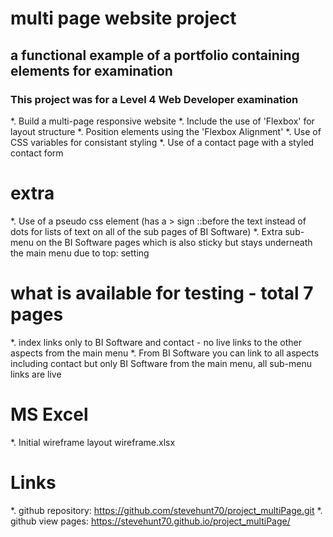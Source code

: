 # multi page website project
## a functional example of a portfolio containing elements for examination
### This project was for a Level 4 Web Developer examination

*. Build a multi-page responsive website
*. Include the use of 'Flexbox' for layout structure
*. Position elements using the 'Flexbox Alignment'
*. Use of CSS variables for consistant styling
*. Use of a contact page with a styled contact form
# extra
*. Use of a pseudo css element (has a > sign ::before the text instead of dots for lists of text on all of the sub pages of BI Software)
*. Extra sub-menu on the BI Software pages which is also sticky but stays underneath the main menu due to top: setting

# what is available for testing - total 7 pages
*. index links only to BI Software and contact - no live links to the other aspects from the main menu
*. From BI Software you can link to all aspects including contact but only BI Software from the main menu, all sub-menu links are live

# MS Excel
*. Initial wireframe layout wireframe.xlsx

# Links
*. github repository: https://github.com/stevehunt70/project_multiPage.git
*. github view pages: https://stevehunt70.github.io/project_multiPage/